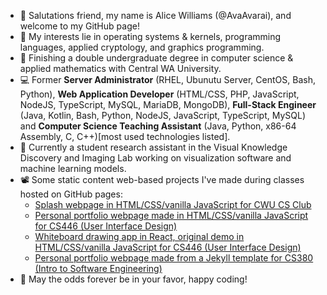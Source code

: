 - 👋 Salutations friend, my name is Alice Williams (@AvaAvarai), and welcome to my GitHub page!
- 👀 My interests lie in operating systems & kernels, programming languages, applied cryptology, and graphics programming.
- 🌱 Finishing a double undergraduate degree in computer science & applied mathematics with Central WA University.
- :computer: Former **Server Administrator** (RHEL, Ubunutu Server, CentOS, Bash, Python), **Web Application Developer** (HTML/CSS, PHP, JavaScript, NodeJS, TypeScript, MySQL, MariaDB, MongoDB), **Full-Stack Engineer** (Java, Kotlin, Bash, Python, NodeJS, JavaScript, TypeScript, MySQL) and **Computer Science Teaching Assistant** (Java, Python, x86-64 Assembly, C, C++)\[most used technologies listed\].
- :microscope: Currently a student research assistant in the Visual Knowledge Discovery and Imaging Lab working on visualization software and machine learning models.
- 📽️ Some static content web-based projects I've made during classes hosted on GitHub pages:
    + [Splash webpage in HTML/CSS/vanilla JavaScript for CWU CS Club](https://cwu-cs-club.github.io/club-webpage-splash/) 
    + [Personal portfolio webpage made in HTML/CSS/vanilla JavaScript for CS446 (User Interface Design)](https://avaavarai.github.io/cs446-portfolio-webpage/)  
    + [Whiteboard drawing app in React, original demo in HTML/CSS/vanilla JavaScript for CS446 (User Interface Design)](https://avaavarai.github.io/CS446_MapMaker/)
    + [Personal portfolio webpage made from a Jekyll template for CS380 (Intro to Software Engineering)](https://avaavarai.github.io/AvaAvarai.github.io.CS380/)
- 🎲 May the odds forever be in your favor, happy coding!
